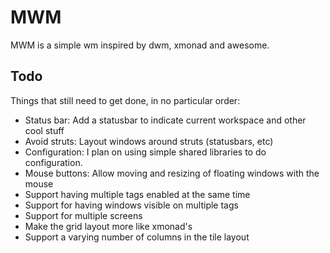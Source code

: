 MWM
===

MWM is a simple wm inspired by dwm, xmonad and awesome.

Todo
----

Things that still need to get done, in no particular order:

* Status bar: Add a statusbar to indicate current workspace and other cool stuff
* Avoid struts: Layout windows around struts (statusbars, etc)
* Configuration: I plan on using simple shared libraries to do configuration.
* Mouse buttons: Allow moving and resizing of floating windows with the mouse
* Support having multiple tags enabled at the same time
* Support for having windows visible on multiple tags
* Support for multiple screens
* Make the grid layout more like xmonad's
* Support a varying number of columns in the tile layout

